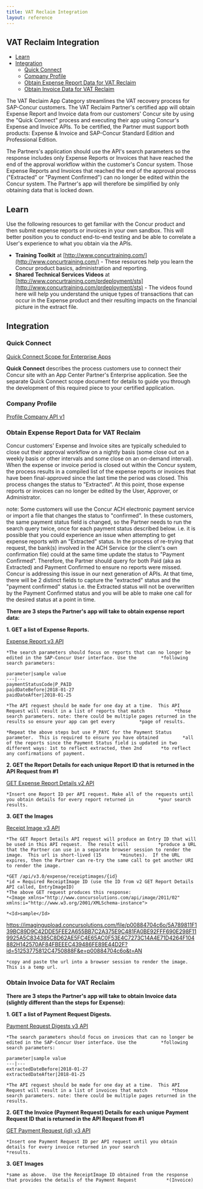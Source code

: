 ```yaml
---
title: VAT Reclaim Integration
layout: reference
---
```


## VAT Reclaim Integration

* [Learn](#learn)
* [Integration](#integration)
  * [Quick Connect](#quick-connect)
  * [Company Profile](#profile)
  * [Obtain Expense Report Data for VAT Reclaim](#obtain-expense-report-data-for-vat-reclaim)
  * [Obtain Invoice Data for VAT Reclaim](#obtain-invoice-data-for-vat-reclaim)

The VAT Reclaim App Category streamlines the VAT recovery process for SAP-Concur customers.  The VAT Reclaim Partner's certified app will obtain Expense Report and Invoice data from our customers' Concur site by using the "Quick Connect" process and executing their app using Concur's Expense and Invoice APIs.  To be certified, the Partner must support both products: Expense & Invoice and SAP-Concur Standard Edition and Professional Edition.

The Partners's application should use the API's search parameters so the response includes only Expense Reports or Invoices that have reached the end of the approval workflow within the customer's Concur system.  Those Expense Reports and Invoices that reached the end of the approval process ("Extracted" or "Payment Confirmed") can no longer be edited within the Concur system.  The Partner's app will therefore be simplified by only obtaining data that is locked down.

## <a name="learn"></a>Learn

Use the following resources to get familiar with the Concur product and then submit expense reports or invoices in your own sandbox. This will better position you to conduct end-to-end testing and be able to correlate a User's experience to what you obtain via the APIs.

* **Training Toolkit** at [http://www.concurtraining.com/](http://www.concurtraining.com/) - These resources help you learn the Concur product basics, administration and reporting.
* **Shared Technical Services Videos** at [http://www.concurtraining.com/prdeployment/sts](http://www.concurtraining.com/prdeployment/sts) - The videos found here will help you understand the unique types of transactions that can occur in the Expense product and their resulting impacts on the financial picture in the extract file.

## <a name="integration"></a>Integration

### <a name="quick-connect"></a>Quick Connect

[Quick Connect Scope for Enterprise Apps](./quick-connect-scope-for-enterprise-apps.html)

**Quick Connect** describes the process customers use to connect their Concur site with an App Center Partner's Enterprise application. See the separate Quick Connect scope document for details to guide you through the development of this required piece to your certified application.

### <a name="profile"></a>Company Profile

[Profile Company API v1](/api-reference/profile-beta/company.html#get)

### <a name="obtain-expense-report-data-for-vat-reclaim"></a>Obtain Expense Report Data for VAT Reclaim

Concur customers' Expense and Invoice sites are typically scheduled to close out their approval workflow on a nightly basis (some close out on a weekly basis or other intervals and some close on an on-demand interval).  When the expense or invoice period is closed out within the Concur system, the process results in a compiled list of the expense reports or invoices that have been final-approved since the last time the period was closed.  This process changes the status to "Extracted".  At this point, those expense reports or invoices can no longer be edited by the User, Approver, or Administrator.
  
note: Some customers will use the Concur ACH electronic payment service or import a file that changes the status to "confirmed".  In these customers, the same payment status field is changed, so the Partner needs to run the search query twice, once for each payment status described below. i.e. it is possible that you could experience an issue when attempting to get expense reports with an "Extracted" status.  In the process of re-trying that request, the bank(s) involved in the ACH Service (or the client's own confirmation file) could at the same time update the status to "Payment Confirmed".  Therefore, the Partner should query for both Paid (aka as Extracted) and Payment Confirmed to ensure no reports were missed.  Concur is addressing this issue in our next generation of APIs.  At that time, there will be 2 distinct fields to capture the "extracted" status and the "payment confirmed" status i.e. the Extracted status will not be overwritten by the Payment Confirmed status and you will be able to make one call for the desired status at a point in time.

**There are 3 steps the Partner's app will take to obtain expense report data:**

**1. GET a list of Expense Reports.**

   [Expense Report v3 API](/api-reference/expense/expense-report/reports.html)

    *The search parameters should focus on reports that can no longer be edited in the SAP-Concur User interface. Use the         *following search parameters:

    parameter|sample value
    ---|---
    paymentStatusCode|P_PAID
    paidDateBefore|2018-01-27
    paidDateAfter|2018-01-25

    *The API request should be made for one day at a time.  This API Request will result in a list of reports that match           *those search parameters. note: there could be multiple pages returned in the results so ensure your app can get every         *page of results.

    *Repeat the above steps but use P_PAYC for the Payment Status parameter.  This is required to ensure you have obtained         *all of the reports since the Payment Status field is updated in two different ways: 1st to reflect extracted, then 2nd       *to reflect any confirmations of payment.

**2. GET the Report Details for each unique Report ID that is returned in the API Request from #1**

   [GET Expense Report Details v2 API](/api-reference/expense/expense-report/expense-report-get.html)

    *Insert one Report ID per API request. Make all of the requests until you obtain details for every report returned in         *your search results.

**3. GET the Images**

   [Receipt Image v3 API](/api/v3.0/expense/receiptimages)

    *The GET Report Details API request will produce an Entry ID that will be used in this API request.  The result will           *produce a URL that the Partner can use in a separate browser session to render the image.  This url is short-lived (15       *minutes).  If the URL expires, then the Partner can re-try the same call to get another URI to render the image.

    *GET /api/v3.0/expense/receiptimages/{id}
    *id = Required ReceiptImage ID (use the ID from v2 GET Report Details API called, EntryImageID)
    *The above GET request produces this response: 
    *<Image xmlns="http://www.concursolutions.com/api/image/2011/02" xmlns:i="http://www.w3.org/2001/XMLSchema-instance">

    *<Id>sample</Id>

<Url>https://imagingupload.concursolutions.com/file/p00884704c6o/5A789811F139BC89D9C42DDE5FEE2A655BB7C2A375E9C481FA0BE92FFF690E298F119925A5C834385C8D62AE5FC4E65AC0F53E4C7273C14A4E71D4264F104882H142570AF84FBEEEC439486FE89E44D2F?id=51253775812C4750888F&e=p00884704c6o&t=AN</Url>

</Image>

    *copy and paste the url into a browser session to render the image.  This is a temp url.

### <a name="obtain-invoice-data-for-vat-reclaim"></a>Obtain Invoice Data for VAT Reclaim

**There are 3 steps the Partner's app will take to obtain Invoice data (slightly different than the steps for Expense):**

**1. GET a list of Payment Request Digests.**

   [Payment Request Digests v3 API](/api-reference/invoice/payment-request-digest.html)

    *The search parameters should focus on invoices that can no longer be edited in the SAP-Concur User interface. Use the         *following search parameters:

    parameter|sample value
    ---|---
    extractedDateBefore|2018-01-27
    extractedDateAfter|2018-01-25

    *The API request should be made for one day at a time.  This API Request will result in a list of invoices that match         *those search parameters. note: there could be multiple pages returned in the results.

**2. GET the Invoice (Payment Request) Details for each unique Payment Request ID that is returned in the API Request from #1**

   [GET Payment Request {id} v3 API](/api-reference/invoice/payment-request.html#get)

    *Insert one Payment Request ID per API request until you obtain details for every invoice returned in your search             *results.

**3. GET Images**

    *same as above.  Use the ReceiptImage ID obtained from the response that provides the details of the Payment Request           *(Invoice)
